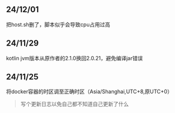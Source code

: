 ## 24/12/01

把host.sh删了，脚本似乎会导致cpu占用过高

## 24/11/29

kotlin jvm版本从原作者的2.1.0换回2.0.21，避免编译jar错误

## 24/11/25

将docker容器的时区调至正确时区（Asia/Shanghai,UTC+8,原UTC+0）

>写个更新日志以免自己都不知道自己更新了什么
